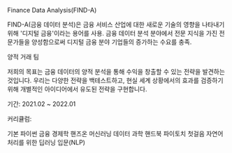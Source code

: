 Finance Data Analysis(FIND-A)

FIND-A(금융 데이터 분석)은 금융 서비스 산업에 대한 새로운 기술의 영향을 나타내기 위해 '디지털 금융'이라는 용어를 사용. 
금융 데이터 분석 분야에서 전문 지식을 가진 전문가들을 양성함으로써 디지털 금융 분야 기업들의 증가하는 수요를 충족.

양적 거래 팀

저희의 목표는 금융 데이터의 양적 분석을 통해 수익을 창출할 수 있는 전략을 발견하는 것입니다. 우리는 다양한 전략을 백테스트하고, 현실 세계 상황에서의 효과를 검증하기 위해 개별적인 아이디어에서 유도된 전략을 구현합니다.

기간: 2021.02 ~ 2022.01

커리큘럼:

기본 파이썬
금융 경제학
핸즈온 머신러닝
데이터 과학 핸드북
파이토치 첫걸음
자연어 처리를 위한 딥러닝 입문(NLP)
